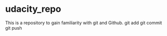 # udacity_repo
This is a repository to gain familiarity with git and Github.
git add
git commit
git push
